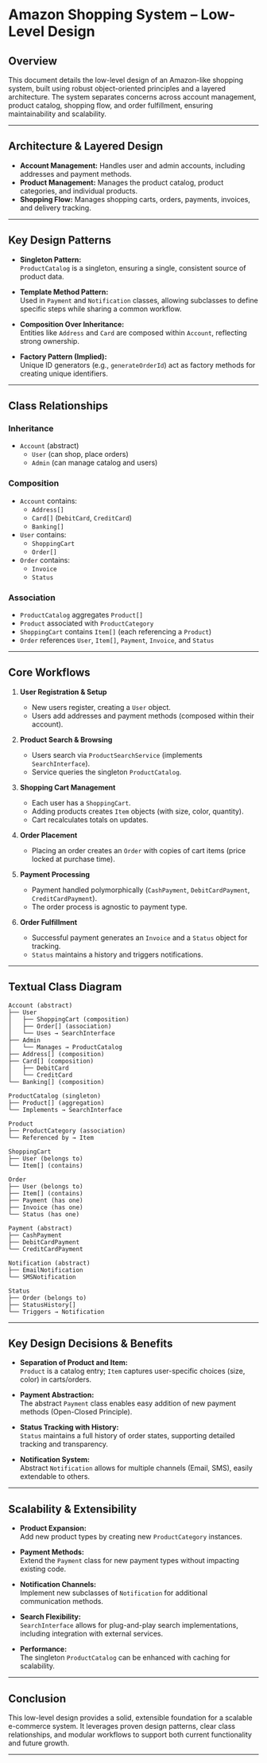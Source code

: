 
# Amazon Shopping System – Low-Level Design

## Overview

This document details the low-level design of an Amazon-like shopping system, built using robust object-oriented principles and a layered architecture. The system separates concerns across account management, product catalog, shopping flow, and order fulfillment, ensuring maintainability and scalability.

---

## Architecture & Layered Design

- **Account Management:** Handles user and admin accounts, including addresses and payment methods.
- **Product Management:** Manages the product catalog, product categories, and individual products.
- **Shopping Flow:** Manages shopping carts, orders, payments, invoices, and delivery tracking.

---

## Key Design Patterns

- **Singleton Pattern:**  
  `ProductCatalog` is a singleton, ensuring a single, consistent source of product data.

- **Template Method Pattern:**  
  Used in `Payment` and `Notification` classes, allowing subclasses to define specific steps while sharing a common workflow.

- **Composition Over Inheritance:**  
  Entities like `Address` and `Card` are composed within `Account`, reflecting strong ownership.

- **Factory Pattern (Implied):**  
  Unique ID generators (e.g., `generateOrderId`) act as factory methods for creating unique identifiers.

---

## Class Relationships

### Inheritance

- `Account` (abstract)
  - `User` (can shop, place orders)
  - `Admin` (can manage catalog and users)

### Composition

- `Account` contains:
  - `Address[]`
  - `Card[]` (`DebitCard`, `CreditCard`)
  - `Banking[]`
- `User` contains:
  - `ShoppingCart`
  - `Order[]`
- `Order` contains:
  - `Invoice`
  - `Status`

### Association

- `ProductCatalog` aggregates `Product[]`
- `Product` associated with `ProductCategory`
- `ShoppingCart` contains `Item[]` (each referencing a `Product`)
- `Order` references `User`, `Item[]`, `Payment`, `Invoice`, and `Status`

---

## Core Workflows

1. **User Registration & Setup**
   - New users register, creating a `User` object.
   - Users add addresses and payment methods (composed within their account).

2. **Product Search & Browsing**
   - Users search via `ProductSearchService` (implements `SearchInterface`).
   - Service queries the singleton `ProductCatalog`.

3. **Shopping Cart Management**
   - Each user has a `ShoppingCart`.
   - Adding products creates `Item` objects (with size, color, quantity).
   - Cart recalculates totals on updates.

4. **Order Placement**
   - Placing an order creates an `Order` with copies of cart items (price locked at purchase time).

5. **Payment Processing**
   - Payment handled polymorphically (`CashPayment`, `DebitCardPayment`, `CreditCardPayment`).
   - The order process is agnostic to payment type.

6. **Order Fulfillment**
   - Successful payment generates an `Invoice` and a `Status` object for tracking.
   - `Status` maintains a history and triggers notifications.

---

## Textual Class Diagram

```
Account (abstract)
├── User
│   ├── ShoppingCart (composition)
│   ├── Order[] (association)
│   └── Uses → SearchInterface
├── Admin
│   └── Manages → ProductCatalog
├── Address[] (composition)
├── Card[] (composition)
│   ├── DebitCard
│   └── CreditCard
└── Banking[] (composition)

ProductCatalog (singleton)
├── Product[] (aggregation)
└── Implements → SearchInterface

Product
├── ProductCategory (association)
└── Referenced by → Item

ShoppingCart
├── User (belongs to)
└── Item[] (contains)

Order
├── User (belongs to)
├── Item[] (contains)
├── Payment (has one)
├── Invoice (has one)
└── Status (has one)

Payment (abstract)
├── CashPayment
├── DebitCardPayment
└── CreditCardPayment

Notification (abstract)
├── EmailNotification
└── SMSNotification

Status
├── Order (belongs to)
├── StatusHistory[]
└── Triggers → Notification
```

---

## Key Design Decisions & Benefits

- **Separation of Product and Item:**  
  `Product` is a catalog entry; `Item` captures user-specific choices (size, color) in carts/orders.

- **Payment Abstraction:**  
  The abstract `Payment` class enables easy addition of new payment methods (Open-Closed Principle).

- **Status Tracking with History:**  
  `Status` maintains a full history of order states, supporting detailed tracking and transparency.

- **Notification System:**  
  Abstract `Notification` allows for multiple channels (Email, SMS), easily extendable to others.

---

## Scalability & Extensibility

- **Product Expansion:**  
  Add new product types by creating new `ProductCategory` instances.

- **Payment Methods:**  
  Extend the `Payment` class for new payment types without impacting existing code.

- **Notification Channels:**  
  Implement new subclasses of `Notification` for additional communication methods.

- **Search Flexibility:**  
  `SearchInterface` allows for plug-and-play search implementations, including integration with external services.

- **Performance:**  
  The singleton `ProductCatalog` can be enhanced with caching for scalability.

---

## Conclusion

This low-level design provides a solid, extensible foundation for a scalable e-commerce system. It leverages proven design patterns, clear class relationships, and modular workflows to support both current functionality and future growth.

---

